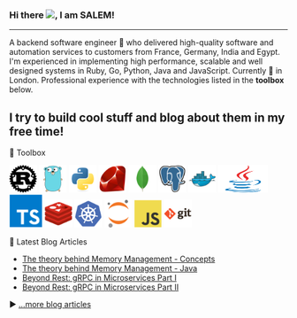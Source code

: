 ### Hi there <img src="https://raw.githubusercontent.com/MartinHeinz/MartinHeinz/master/wave.gif" width="30px">, I am SALEM!

---
A backend software engineer 🚀 who delivered high-quality software and automation services to customers from France, Germany, India and Egypt. I'm experienced in implementing high performance, scalable and well designed systems in Ruby, Go, Python, Java and JavaScript. Currently 📍 in London. Professional experience with the technologies listed in the **toolbox** below.

I try to build cool stuff and blog about them in my free time!
---

🧰 Toolbox


<img src="https://github.com/devicons/devicon/blob/master/icons/rust/rust-plain.svg" alt="Rust" width="50" height="50"/> <img src="https://github.com/devicons/devicon/blob/master/icons/go/go-original.svg" alt="Go" width="50" height="50"/> <img src="https://github.com/devicons/devicon/blob/master/icons/python/python-original.svg" alt="Python" width="50" height="50"/> <img src="https://github.com/devicons/devicon/blob/master/icons/ruby/ruby-original.svg" alt="Ruby" width="50" height="50"/> <img src="https://github.com/devicons/devicon/blob/master/icons/mongodb/mongodb-original.svg" alt="Mongo" width="50" height="50"/> 
<img src="https://github.com/devicons/devicon/blob/master/icons/postgresql/postgresql-original.svg" alt="Postgres" width="50" height="50"/> 
<img src="https://github.com/devicons/devicon/blob/master/icons/docker/docker-original.svg" alt="Docker" width="50" height="50"/> <img src="https://github.com/devicons/devicon/blob/master/icons/java/java-original.svg" alt="Java" width="90" height="50"/> 
<img src="https://github.com/devicons/devicon/blob/master/icons/typescript/typescript-original.svg" alt="TypeScript" width="60" height="60"/>
<img src="https://github.com/devicons/devicon/blob/master/icons/redis/redis-original.svg" alt="Redis" width="50" height="50"/> <img src="https://github.com/devicons/devicon/blob/master/icons/kubernetes/kubernetes-plain.svg" alt="Kubernetes" width="50" height="50"/>
<img src="https://github.com/devicons/devicon/blob/master/icons/jupyter/jupyter-original.svg" alt="Jypyter" width="50" height="50"/>
<img src="https://github.com/devicons/devicon/blob/master/icons/javascript/javascript-original.svg" alt="JavaScript" width="50" height="50"/>
<img src="https://github.com/devicons/devicon/blob/master/icons/git/git-original-wordmark.svg" alt="Git" width="50" height="50"/>


📘 Latest Blog Articles

<!-- BLOG-POST-LIST:START -->
- [The theory behind Memory Management - Concepts](https://blog.mahmoud-salem.net/the-theory-behind-memory-management-part-1)
- [The theory behind Memory Management - Java](https://blog.mahmoud-salem.net/the-theory-behind-memory-management-java)
- [Beyond Rest: gRPC in Microservices Part I](https://blog.mahmoud-salem.net/beyond-rest-grpc-in-microservices-part-i)
- [Beyond Rest: gRPC in Microservices Part II](https://blog.mahmoud-salem.net/beyond-rest-grpc-in-microservices-part-ii)
<!-- BLOG-POST-LIST:END -->

▶ [...more blog articles](https://blog.mahmoud-salem.net)


<!--
**catalinpit/catalinpit** is a ✨ _special_ ✨ repository because its `README.md` (this file) appears on your GitHub profile.

Here are some ideas to get you started:

- 🔭 I’m currently working on ...
- 🌱 I’m currently learning ...
- 👯 I’m looking to collaborate on ...
- 🤔 I’m looking for help with ...
- 💬 Ask me about ...
- 📫 How to reach me: ...
- 😄 Pronouns: ...
- ⚡ Fun fact: ...
-->
